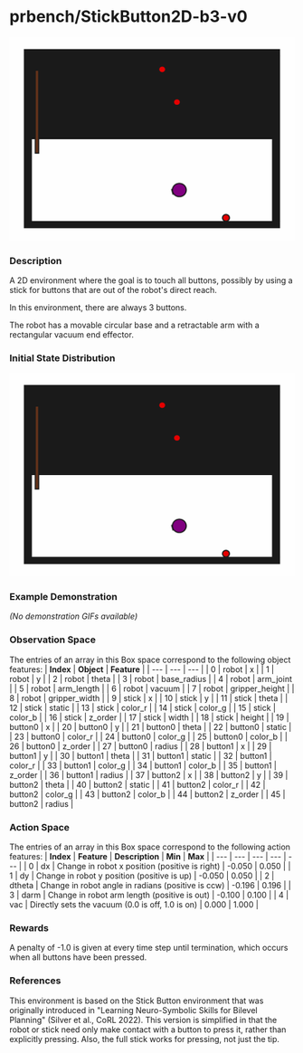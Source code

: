 # prbench/StickButton2D-b3-v0
![random action GIF](assets/random_action_gifs/StickButton2D-b3.gif)

### Description
A 2D environment where the goal is to touch all buttons, possibly by using a stick for buttons that are out of the robot's direct reach.

In this environment, there are always 3 buttons.

The robot has a movable circular base and a retractable arm with a rectangular vacuum end effector.

### Initial State Distribution
![initial state GIF](assets/initial_state_gifs/StickButton2D-b3.gif)

### Example Demonstration
*(No demonstration GIFs available)*

### Observation Space
The entries of an array in this Box space correspond to the following object features:
| **Index** | **Object** | **Feature** |
| --- | --- | --- |
| 0 | robot | x |
| 1 | robot | y |
| 2 | robot | theta |
| 3 | robot | base_radius |
| 4 | robot | arm_joint |
| 5 | robot | arm_length |
| 6 | robot | vacuum |
| 7 | robot | gripper_height |
| 8 | robot | gripper_width |
| 9 | stick | x |
| 10 | stick | y |
| 11 | stick | theta |
| 12 | stick | static |
| 13 | stick | color_r |
| 14 | stick | color_g |
| 15 | stick | color_b |
| 16 | stick | z_order |
| 17 | stick | width |
| 18 | stick | height |
| 19 | button0 | x |
| 20 | button0 | y |
| 21 | button0 | theta |
| 22 | button0 | static |
| 23 | button0 | color_r |
| 24 | button0 | color_g |
| 25 | button0 | color_b |
| 26 | button0 | z_order |
| 27 | button0 | radius |
| 28 | button1 | x |
| 29 | button1 | y |
| 30 | button1 | theta |
| 31 | button1 | static |
| 32 | button1 | color_r |
| 33 | button1 | color_g |
| 34 | button1 | color_b |
| 35 | button1 | z_order |
| 36 | button1 | radius |
| 37 | button2 | x |
| 38 | button2 | y |
| 39 | button2 | theta |
| 40 | button2 | static |
| 41 | button2 | color_r |
| 42 | button2 | color_g |
| 43 | button2 | color_b |
| 44 | button2 | z_order |
| 45 | button2 | radius |


### Action Space
The entries of an array in this Box space correspond to the following action features:
| **Index** | **Feature** | **Description** | **Min** | **Max** |
| --- | --- | --- | --- | --- |
| 0 | dx | Change in robot x position (positive is right) | -0.050 | 0.050 |
| 1 | dy | Change in robot y position (positive is up) | -0.050 | 0.050 |
| 2 | dtheta | Change in robot angle in radians (positive is ccw) | -0.196 | 0.196 |
| 3 | darm | Change in robot arm length (positive is out) | -0.100 | 0.100 |
| 4 | vac | Directly sets the vacuum (0.0 is off, 1.0 is on) | 0.000 | 1.000 |


### Rewards
A penalty of -1.0 is given at every time step until termination, which occurs when all buttons have been pressed.


### References
This environment is based on the Stick Button environment that was originally introduced in "Learning Neuro-Symbolic Skills for Bilevel Planning" (Silver et al., CoRL 2022). This version is simplified in that the robot or stick need only make contact with a button to press it, rather than explicitly pressing. Also, the full stick works for pressing, not just the tip.

